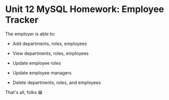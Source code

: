 # Unit 12 MySQL Homework: Employee Tracker
  
The employer is able to:

  * Add departments, roles, employees

  * View departments, roles, employees

  * Update employee roles
  
  * Update employee managers

  * Delete departments, roles, and employees

That's all, folks 😁
